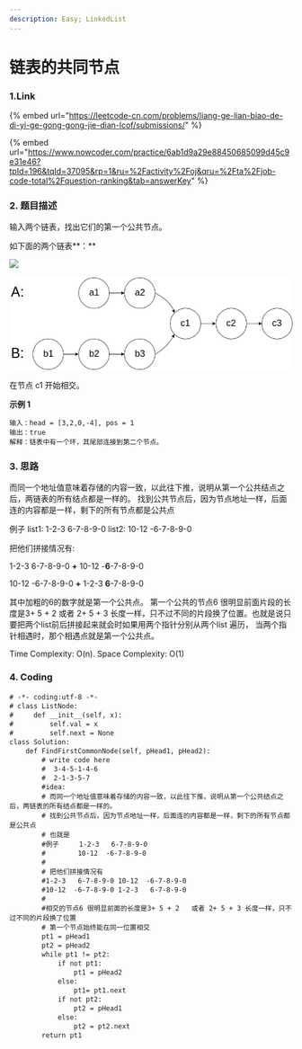 ```yaml
---
description: Easy; LinkedList
---
```


# 链表的共同节点

### 1.Link

{% embed url="https://leetcode-cn.com/problems/liang-ge-lian-biao-de-di-yi-ge-gong-gong-jie-dian-lcof/submissions/" %}

{% embed url="https://www.nowcoder.com/practice/6ab1d9a29e88450685099d45c9e31e46?tpId=196&tqId=37095&rp=1&ru=%2Factivity%2Foj&qru=%2Fta%2Fjob-code-total%2Fquestion-ranking&tab=answerKey" %}

### 2. 题目描述

输入两个链表，找出它们的第一个公共节点。

如下面的两个链表**：**

[![](https://assets.leetcode-cn.com/aliyun-lc-upload/uploads/2018/12/14/160_statement.png)](https://assets.leetcode-cn.com/aliyun-lc-upload/uploads/2018/12/14/160_statement.png)

![](../.gitbook/assets/image%20%288%29.png)

在节点 c1 开始相交。

**示例 1**

```text
输入：head = [3,2,0,-4], pos = 1
输出：true
解释：链表中有一个环，其尾部连接到第二个节点。
```



### 3. 思路

而同一个地址值意味着存储的内容一致，以此往下推，说明从第一个公共结点之后，两链表的所有结点都是一样的。 找到公共节点后，因为节点地址一样，后面连的内容都是一样，剩下的所有节点都是公共点

例子  list1:  1-2-3 6-7-8-9-0   list2:  10-12 -6-7-8-9-0

把他们拼接情况有:

1-2-3 6-7-8-9-0 **+** 10-12 -**6**-7-8-9-0

10-12 -6-7-8-9-0  **+** 1-2-3 **6**-7-8-9-0

其中加粗的6的数字就是第一个公共点。 第一个公共的节点6 很明显前面片段的长度是3+ 5 + 2 或者 2+ 5 + 3 长度一样，只不过不同的片段换了位置。也就是说只要把两个list前后拼接起来就会时如果用两个指针分别从两个list 遍历， 当两个指针相遇时，那个相遇点就是第一个公共点。

Time Complexity: O\(n\).  Space Complexity: O\(1\) 



### 4. Coding

```text
# -*- coding:utf-8 -*-
# class ListNode:
#     def __init__(self, x):
#         self.val = x
#         self.next = None
class Solution:
    def FindFirstCommonNode(self, pHead1, pHead2):
        # write code here
        #  3-4-5-1-4-6
        #  2-1-3-5-7
        #idea:
        # 而同一个地址值意味着存储的内容一致，以此往下推，说明从第一个公共结点之后，两链表的所有结点都是一样的。
        # 找到公共节点后，因为节点地址一样，后面连的内容都是一样，剩下的所有节点都是公共点
        # 也就是
        #例子     1-2-3   6-7-8-9-0
        #        10-12  -6-7-8-9-0
        #
        # 把他们拼接情况有
        #1-2-3   6-7-8-9-0 10-12  -6-7-8-9-0
        #10-12  -6-7-8-9-0 1-2-3   6-7-8-9-0
        #
        #相交的节点6 很明显前面的长度是3+ 5 + 2   或者 2+ 5 + 3 长度一样，只不过不同的片段换了位置
        # 第一个节点始终能在同一位置相交
        pt1 = pHead1
        pt2 = pHead2
        while pt1 != pt2:
            if not pt1:
                pt1 = pHead2
            else:
                pt1= pt1.next
            if not pt2:
                pt2 = pHead1
            else:
                pt2 = pt2.next
        return pt1
        
        
```



